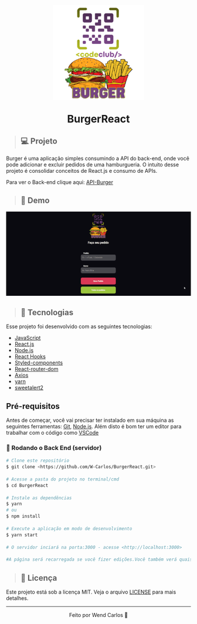<h1 align="center"> 
    <img src="./src/assets/burger.png" width="250px" alt="logo-burger">
    <p>BurgerReact</p>
</h1>

> ## 💻 Projeto
Burger é uma aplicação simples consumindo a API do back-end, onde você pode adicionar e excluir pedidos de uma hamburgueria. 
O intuito desse projeto é consolidar conceitos de React.js e consumo de APIs.

Para ver o Back-end clique aqui: [API-Burger](https://github.com/W-Carlos/API-Burger)

> ## 📸 Demo
<img src="./src/assets/BurgerReact1.gif">

> ## 🚀 Tecnologias
Esse projeto foi desenvolvido com as seguintes tecnologias:

* [JavaScript](https://developer.mozilla.org/pt-BR/docs/Web/JavaScript)
* [React.js](https://pt-br.reactjs.org/)
* [Node.js](https://nodejs.org/en/)
* [React Hooks](https://pt-br.reactjs.org/docs/hooks-intro.html)
* [Styled-components](https://styled-components.com/)
* [React-router-dom](https://v5.reactrouter.com/web/guides/quick-start)
* [Axios](https://www.npmjs.com/package/axios)
* [yarn](https://classic.yarnpkg.com/en/docs/install#windows-stable)
* [sweetalert2](https://sweetalert2.github.io/)

## Pré-requisitos

Antes de começar, você vai precisar ter instalado em sua máquina as seguintes ferramentas:
[Git](https://git-scm.com), [Node.js](https://nodejs.org/en/). 
Além disto é bom ter um editor para trabalhar com o código como [VSCode](https://code.visualstudio.com/)

### 🎲 Rodando o Back End (servidor)

```bash
# Clone este repositório
$ git clone <https://github.com/W-Carlos/BurgerReact.git>

# Acesse a pasta do projeto no terminal/cmd
$ cd BurgerReact

# Instale as dependências
$ yarn
# ou
$ npm install

# Execute a aplicação em modo de desenvolvimento
$ yarn start

# O servidor inciará na porta:3000 - acesse <http://localhost:3000> 

#A página será recarregada se você fizer edições.Você também verá quaisquer erros no console.
```

>## 📄 Licença
Este projeto está sob a licença MIT. Veja o arquivo <a href="https://github.com/W-Carlos/BurgerReact/blob/master/LICENSE">LICENSE</a> para mais detalhes.

---
<p align="center">Feito por Wend Carlos 👋</p>


